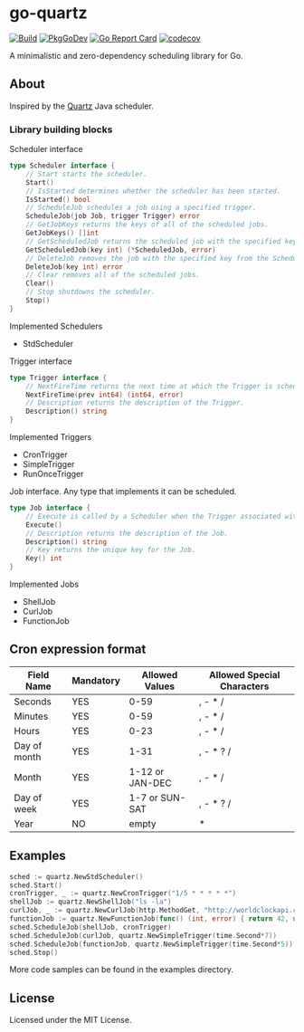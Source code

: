 # go-quartz
[![Build](https://github.com/reugn/go-quartz/actions/workflows/build.yml/badge.svg)](https://github.com/reugn/go-quartz/actions/workflows/build.yml)
[![PkgGoDev](https://pkg.go.dev/badge/github.com/reugn/go-quartz)](https://pkg.go.dev/github.com/reugn/go-quartz)
[![Go Report Card](https://goreportcard.com/badge/github.com/reugn/go-quartz)](https://goreportcard.com/report/github.com/reugn/go-quartz)
[![codecov](https://codecov.io/gh/reugn/go-quartz/branch/master/graph/badge.svg)](https://codecov.io/gh/reugn/go-quartz)

A minimalistic and zero-dependency scheduling library for Go.

## About
Inspired by the [Quartz](https://github.com/quartz-scheduler/quartz) Java scheduler.

### Library building blocks
Scheduler interface
```go
type Scheduler interface {
	// Start starts the scheduler.
	Start()
	// IsStarted determines whether the scheduler has been started.
	IsStarted() bool
	// ScheduleJob schedules a job using a specified trigger.
	ScheduleJob(job Job, trigger Trigger) error
	// GetJobKeys returns the keys of all of the scheduled jobs.
	GetJobKeys() []int
	// GetScheduledJob returns the scheduled job with the specified key.
	GetScheduledJob(key int) (*ScheduledJob, error)
	// DeleteJob removes the job with the specified key from the Scheduler's execution queue.
	DeleteJob(key int) error
	// Clear removes all of the scheduled jobs.
	Clear()
	// Stop shutdowns the scheduler.
	Stop()
}
```
Implemented Schedulers
- StdScheduler

Trigger interface
```go
type Trigger interface {
	// NextFireTime returns the next time at which the Trigger is scheduled to fire.
	NextFireTime(prev int64) (int64, error)
	// Description returns the description of the Trigger.
	Description() string
}
```
Implemented Triggers
- CronTrigger
- SimpleTrigger
- RunOnceTrigger

Job interface. Any type that implements it can be scheduled.
```go
type Job interface {
	// Execute is called by a Scheduler when the Trigger associated with this job fires.
	Execute()
	// Description returns the description of the Job.
	Description() string
	// Key returns the unique key for the Job.
	Key() int
}
```
Implemented Jobs
- ShellJob
- CurlJob
- FunctionJob

## Cron expression format
| Field Name   | Mandatory | Allowed Values  | Allowed Special Characters |
| ------------ | --------- | --------------- | -------------------------- |
| Seconds      | YES       | 0-59            | , - * /                    |
| Minutes      | YES       | 0-59            | , - * /                    |
| Hours        | YES       | 0-23            | , - * /                    |
| Day of month | YES       | 1-31            | , - * ? /                  |
| Month        | YES       | 1-12 or JAN-DEC | , - * /                    |
| Day of week  | YES       | 1-7 or SUN-SAT  | , - * ? /                  |
| Year         | NO        | empty           | *                          |

## Examples
```go
sched := quartz.NewStdScheduler()
sched.Start()
cronTrigger, _ := quartz.NewCronTrigger("1/5 * * * * *")
shellJob := quartz.NewShellJob("ls -la")
curlJob, _ := quartz.NewCurlJob(http.MethodGet, "http://worldclockapi.com/api/json/est/now", "", nil)
functionJob := quartz.NewFunctionJob(func() (int, error) { return 42, nil })
sched.ScheduleJob(shellJob, cronTrigger)
sched.ScheduleJob(curlJob, quartz.NewSimpleTrigger(time.Second*7))
sched.ScheduleJob(functionJob, quartz.NewSimpleTrigger(time.Second*5))
sched.Stop()
```
More code samples can be found in the examples directory.

## License
Licensed under the MIT License.
